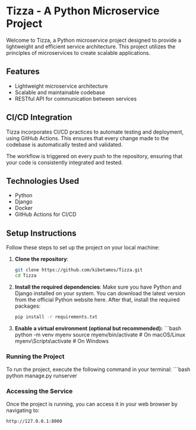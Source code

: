 # Tizza - A Python Microservice Project

Welcome to Tizza, a Python microservice project designed to provide a lightweight and efficient service architecture. This project utilizes the principles of microservices to create scalable applications.
## Features
- Lightweight microservice architecture
- Scalable and maintainable codebase
- RESTful API for communication between services

## CI/CD Integration
Tizza incorporates CI/CD practices to automate testing and deployment, using GitHub Actions. This ensures that every change made to the codebase is automatically tested and validated.

The workflow is triggered on every push to the repository, ensuring that your code is consistently integrated and tested.

## Technologies Used

- Python
- Django
- Docker
- GitHub Actions for CI/CD

## Setup Instructions

Follow these steps to set up the project on your local machine:


1. **Clone the repository**:

   ```bash
   git clone https://github.com/kibetamos/Tizza.git
   cd Tizza

2. **Install the required dependencies**:
     Make sure you have Python and Django installed on your system. You can download the latest version from the official Python website here. After that, install the required packages:
   
      ```bash
   pip install -r requirements.txt
3. **Enable a virtual environment (optional but recommended):**
         ```bash
   python -m venv myenv
   source myenv/bin/activate  # On macOS/Linux
   myenv\Scripts\activate  # On Windows


### Running the Project
To run the project, execute the following command in your terminal:
      ```bash
         python manage.py runserver
         
### Accessing the Service

Once the project is running, you can access it in your web browser by navigating to:

```bash
http://127.0.0.1:8000

